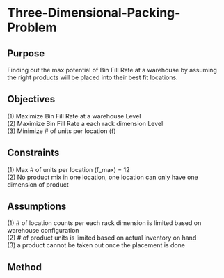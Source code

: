 # Three-Dimensional-Packing-Problem

## Purpose
Finding out the max potential of Bin Fill Rate at a warehouse by assuming the right products will be placed into their best fit locations. 

## Objectives
(1) Maximize Bin Fill Rate at a warehouse Level \
(2) Maximize Bin Fill Rate a each rack dimension Level \
(3) Minimize # of units per location (f) 

## Constraints
(1) Max # of units per location (f_max) = 12 \
(2) No product mix in one location, one location can only have one dimension of product 

## Assumptions
(1) # of location counts per each rack dimension is limited based on warehouse configuration \
(2) # of product units is limited based on actual inventory on hand \
(3) a product cannot be taken out once the placement is done 

## Method
